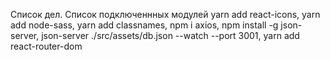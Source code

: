 Список дел. Список подключеннных модулей yarn add react-icons, yarn add node-sass, yarn add classnames, npm i axios, npm install -g json-server, json-server ./src/assets/db.json --watch --port 3001, yarn add react-router-dom

